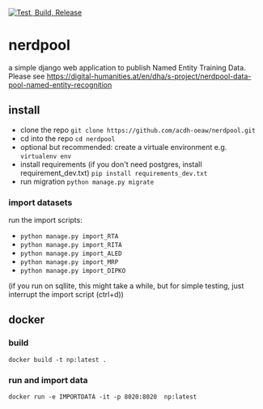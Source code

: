 [![Test, Build, Release](https://github.com/acdh-oeaw/nerdpool/actions/workflows/build.yml/badge.svg)](https://github.com/acdh-oeaw/nerdpool/actions/workflows/build.yml)

# nerdpool

a simple django web application to publish Named Entity Training Data. Please see https://digital-humanities.at/en/dha/s-project/nerdpool-data-pool-named-entity-recognition


## install

* clone the repo `git clone https://github.com/acdh-oeaw/nerdpool.git`
* cd into the repo `cd nerdpool`
* optional but recommended: create a virtuale environment e.g. `virtualenv env`
* install requirements (if you don't need postgres, install requirement_dev.txt) `pip install requirements_dev.txt`
* run migration `python manage.py migrate`

### import datasets

run the import scripts:

* `python manage.py import_RTA`
* `python manage.py import_RITA`
* `python manage.py import_ALED`
* `python manage.py import_MRP`
* `python manage.py import_DIPKO`

(if you run on sqllite, this might take a while, but for simple testing, just interrupt the import script (ctrl+d))

## docker

### build

`docker build -t np:latest .`

### run and import data
`docker run -e IMPORTDATA -it -p 8020:8020  np:latest`
